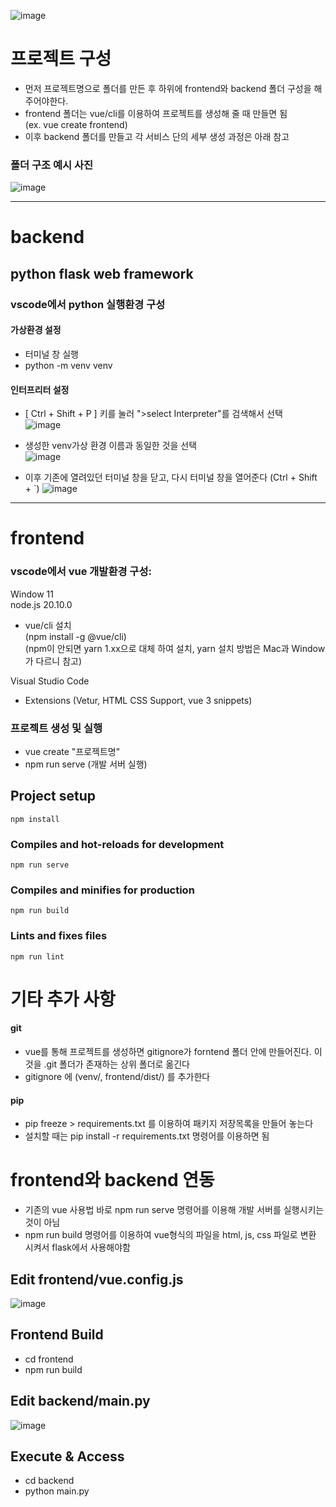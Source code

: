 ![image](https://github.com/TAEHOONLIMKOREA/Practice_Flask_Vue/assets/87262811/bda548d3-36b4-4185-a400-808ce2fd7da3)
# 프로젝트 구성
- 먼저 프로젝트명으로 폴더를 만든 후 하위에 frontend와 backend 폴더 구성을 해주어야한다.<br/>
- frontend 폴더는 vue/cli를 이용하여 프로젝트를 생성해 줄 때 만들면 됨 <br/>
  (ex. vue create frontend) <br/>
- 이후 backend 폴더를 만들고 각 서비스 단의 세부 생성 과정은 아래 참고<br/>

### 폴더 구조 예시 사진 
![image](https://github.com/TAEHOONLIMKOREA/Practice_Flask_Vue/assets/87262811/8f4f5459-c9c4-4593-a33b-2bbb7731e9d8)
<hr/>

# backend

## python flask web framework

### vscode에서 python 실행환경 구성
#### 가상환경 설정
- 터미널 창 실행 <br/>
- python -m venv venv <br/>
#### 인터프리터 설정
- [ Ctrl + Shift + P ] 키를 눌러 ">select Interpreter"를 검색해서 선택 <br/>
![image](https://github.com/TAEHOONLIMKOREA/Practice_Flask_Vue/assets/87262811/e3dfa28f-9f1d-4016-9f08-4d36bd249900)

- 생성한 venv가상 환경 이름과 동일한 것을 선택 <br/>
![image](https://github.com/TAEHOONLIMKOREA/Practice_Flask_Vue/assets/87262811/c0d6be6e-3782-4cdf-9482-6a8106bbf731)

- 이후 기존에 열려있던 터미널 창을 닫고, 다시 터미널 창을 열어준다 (Ctrl + Shift + `)
![image](https://github.com/TAEHOONLIMKOREA/Practice_Flask_Vue/assets/87262811/a3df9935-ce23-48e2-ba1b-c6e50244f56f)

<hr/>

# frontend

###  vscode에서 vue 개발환경 구성:
Window 11<br/>
node.js 20.10.0 <br/>
- vue/cli 설치<br/>
(npm install -g @vue/cli) <br/>
(npm이 안되면 yarn 1.xx으로 대체 하여 설치, yarn 설치 방법은 Mac과 Window가 다르니 참고) <br/>

Visual Studio Code<br/>
- Extensions (Vetur, HTML CSS Support, vue 3 snippets)

### 프로젝트 생성 및 실행
 - vue create "프로젝트명" <br/>
 - npm run serve (개발 서버 실행)<br/>

 ## Project setup
```
npm install
```

### Compiles and hot-reloads for development
```
npm run serve
```

### Compiles and minifies for production
```
npm run build
```

### Lints and fixes files
```
npm run lint
```

# 기타 추가 사항
#### git
- vue를 통해 프로젝트를 생성하면 gitignore가 forntend 폴더 안에 만들어진다. 이것을 .git 폴더가 존재하는 상위 폴더로 옮긴다<br/>
- gitignore 에 (venv/, frontend/dist/) 를 추가한다<br/>
#### pip
- pip freeze > requirements.txt 를 이용하여 패키지 저장목록을 만들어 놓는다
- 설치할 때는 pip install -r requirements.txt 명령어를 이용하면 됨

# frontend와 backend 연동
- 기존의 vue 사용법 바로 npm run serve 명령어를 이용해 개발 서버를 실행시키는 것이 아님
- npm run build 명령어를 이용하여 vue형식의 파일을 html, js, css 파일로 변환 시켜서 flask에서 사용해야함
  
## Edit frontend/vue.config.js
![image](https://github.com/TAEHOONLIMKOREA/Practice_Flask_Vue/assets/87262811/c8102962-cb6b-4dcc-996e-bbe6001d8726)

## Frontend Build
- cd frontend<br/>
- npm run build<br/>

## Edit backend/main.py
![image](https://github.com/TAEHOONLIMKOREA/Practice_Flask_Vue/assets/87262811/8d4e36fd-968d-4f59-9dd9-1179cad347cc)

## Execute & Access
- cd backend<br/>
- python main.py<br/>


